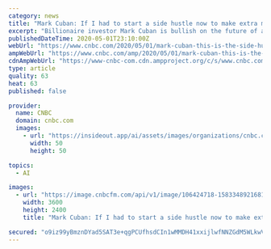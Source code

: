 ```yaml
---
category: news
title: "Mark Cuban: If I had to start a side hustle now to make extra money, this is what I'd do"
excerpt: "Billionaire investor Mark Cuban is bullish on the future of artificial intelligence and has been for years. Not only has he made it a priority to learn about and invest in AI himself, but he has consistently recommended other entrepreneurs do the same."
publishedDateTime: 2020-05-01T23:10:00Z
webUrl: "https://www.cnbc.com/2020/05/01/mark-cuban-this-is-the-side-hustle-id-start-now.html"
ampWebUrl: "https://www.cnbc.com/amp/2020/05/01/mark-cuban-this-is-the-side-hustle-id-start-now.html"
cdnAmpWebUrl: "https://www-cnbc-com.cdn.ampproject.org/c/s/www.cnbc.com/amp/2020/05/01/mark-cuban-this-is-the-side-hustle-id-start-now.html"
type: article
quality: 63
heat: 63
published: false

provider:
  name: CNBC
  domain: cnbc.com
  images:
    - url: "https://insideout.app/ai/assets/images/organizations/cnbc.com-50x50.jpg"
      width: 50
      height: 50

topics:
  - AI

images:
  - url: "https://image.cnbcfm.com/api/v1/image/106424718-1583348921681gettyimages-1158140219.jpeg?v=1588346110"
    width: 3600
    height: 2400
    title: "Mark Cuban: If I had to start a side hustle now to make extra money, this is what I'd do"

secured: "o9iz99yBmznDYad5SAT3e+qgPCUfhsdCIn1wMMDH41xxijlwfNNZGdM5WLkwV7GlMI4O1Sj2dKWCTW+AGGMXcHlkDmofsO2edCX6VRpzn/AscEriODrUH76ZqiLMdg0gH/GA7UUvnkVcadMCUjwfRxtKxD/hzydmfctAXqO7V4K4LnCORGvbcOp1SsxJAzJn3Fuxnyo4P4txDk/vSlfdFp0ISE6z3s8i9mU7D4SVqncJPiLF+AjZ6O1UAdtMvwSbSgYQAeP+Ic6y2W+8pMNp+mLcrUoYZnyXdO2X3ZUEpRZk0IwhVplm2UPnFu1dPH/I;CJUptqhlw8F14EBwFtWYJw=="
---
```


